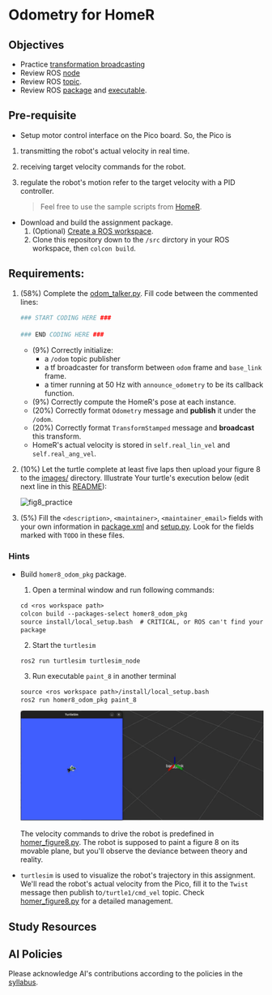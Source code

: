 # Odometry for HomeR
## Objectives
- Practice [transformation broadcasting](https://docs.ros.org/en/jazzy/Tutorials/Intermediate/Tf2/Writing-A-Tf2-Broadcaster-Py.html)
- Review ROS [node](https://docs.ros.org/en/jazzy/Tutorials/Beginner-CLI-Tools/Understanding-ROS2-Nodes/Understanding-ROS2-Nodes.html)
- Review ROS [topic](https://docs.ros.org/en/jazzy/Tutorials/Beginner-CLI-Tools/Understanding-ROS2-Topics/Understanding-ROS2-Topics.html).
- Review ROS [package](https://docs.ros.org/en/jazzy/Tutorials/Beginner-Client-Libraries/Creating-Your-First-ROS2-Package.html) and [executable](https://docs.ros.org/en/jazzy/Tutorials/Beginner-Client-Libraries/Writing-A-Simple-Py-Publisher-And-Subscriber.html).

## Pre-requisite
- Setup motor control interface on the Pico board.
So, the Pico is 
1. transmitting the robot's actual velocity in real time.
2. receiving target velocity commands for the robot.
3. regulate the robot's motion refer to the target velocity with a PID controller. 

   > Feel free to use the sample scripts from [HomeR](https://github.com/linzhangUCA/homer/tree/2425/homer_control/pico_scripts).

- Download and build the assignment package. 
   1. (Optional) [Create a ROS workspace](https://docs.ros.org/en/jazzy/Tutorials/Beginner-Client-Libraries/Creating-A-Workspace/Creating-A-Workspace.html#create-a-new-directory). 
   2. Clone this repository down to the `/src` dirctory in your ROS workspace, then `colcon build`.

## Requirements: 
1. (58%) Complete the [odom_talker.py](homer8_odom_pkg/homer8_odom_pkg/odom_talker.py).
   Fill code between the commented lines:
   ```python
   ### START CODING HERE ###

   ### END CODING HERE ###
   ```
   - (9%) Correctly initialize:
     - a `/odom` topic publisher
     - a tf broadcaster for transform between `odom` frame and `base_link` frame.
     - a timer running at 50 Hz with `announce_odometry` to be its callback function.
   - (9%) Correctly compute the HomeR's pose at each instance.
   - (20%) Correctly format `Odometry` message and **publish** it under the `/odom`.
   - (20%) Correctly format `TransformStamped` message and **broadcast** this transform.
   - HomeR's actual velocity is stored in `self.real_lin_vel` and `self.real_ang_vel`.
   


2. (10%) Let the turtle complete at least five laps then upload your figure 8 to the [images/](/images/) directory.
   Illustrate Your turtle's execution below (edit next line in this [README](README.md)):
   
   ![fig8_practice](turtlesim_play_pkg/images/fig8_practice.png)
   
3. (5%) Fill the `<description>`, `<maintainer>`, `<maintainer_email>` fields with your own information in [package.xml](turtlesim_play_pkg/package.xml) and [setup.py](turtlesim_play_pkg/setup.py).
Look for the fields marked with `TODO` in these files.

### Hints
- Build `homer8_odom_pkg` package.
  1. Open a terminal window and run following commands:
   ```console
   cd <ros workspace path>
   colcon build --packages-select homer8_odom_pkg
   source install/local_setup.bash  # CRITICAL, or ROS can't find your package
   ```
  2. Start the `turtlesim`
   ```console
   ros2 run turtlesim turtlesim_node
   ```
  3. Run executable `paint_8` in another terminal
   ```console
   source <ros workspace path>/install/local_setup.bash
   ros2 run homer8_odom_pkg paint_8
   ```

  ![homer8_demo](/images/homer8_demo.gif)

  The velocity commands to drive the robot is predefined in [homer_figure8.py](homer8_odom_pkg/homer8_odom_pkg/homer_figure8.py).
  The robot is supposed to paint a figure 8 on its movable plane, but you'll observe the deviance between theory and reality.
   
- `turtlesim` is used to visualize the robot's trajectory in this assignment.
  We'll read the robot's actual velocity from the Pico, fill it to the `Twist` message then publish to`/turtle1/cmd_vel` topic.
  Check [homer_figure8.py](homer8_odom_pkg/homer8_odom_pkg/homer_figure8.py) for a detailed management.
   

   
## Study Resources


## AI Policies
Please acknowledge AI's contributions according to the policies in the [syllabus](https://linzhanguca.github.io/_docs/robotics2-2025/syllabus.pdf).
